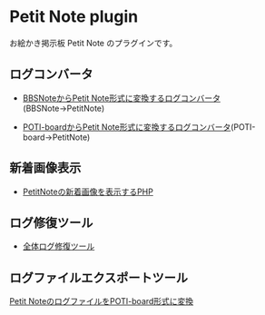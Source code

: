 # Petit Note plugin
お絵かき掲示板 Petit Note のプラグインです。
## ログコンバータ
- [BBSNoteからPetit Note形式に変換するログコンバータ](https://github.com/satopian/PetitNote_plugin/tree/main/logconverter/bbsnote2)(BBSNote→PetitNote)

- [POTI-boardからPetit Note形式に変換するログコンバータ](https://github.com/satopian/PetitNote_plugin/tree/main/logconverter/poti2)(POTI-board→PetitNote)

## 新着画像表示
- [PetitNoteの新着画像を表示するPHP](https://github.com/satopian/PetitNote_plugin/tree/main/newimage)

## ログ修復ツール
- [全体ログ修復ツール](https://github.com/satopian/PetitNote_plugin/tree/main/recoverlog)

## ログファイルエクスポートツール
[Petit NoteのログファイルをPOTI-board形式に変換](https://github.com/satopian/PetitNote_plugin/tree/main/logexporter)
